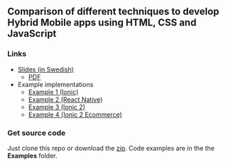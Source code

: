 ## Comparison of different techniques to develop Hybrid Mobile apps using HTML, CSS and JavaScript 

### Links

* [Slides (in Swedish)](http://eriktufvesson.github.io/presishybridapps/slides)
  - [PDF](http://eriktufvesson.github.io/presishybridapps/slides.pdf)
* Example implementations
  - [Example 1 (Ionic)](https://github.com/eriktufvesson/hybridapps/tree/master/examples/ionic/CatsWithHats)
  - [Example 2 (React Native)](https://github.com/eriktufvesson/hybridapps/tree/master/examples/react-native/CatInTheBox)
  - [Example 3 (Ionic 2)](https://github.com/eriktufvesson/hybridapps/tree/master/examples/ionic2/FunnyCats)
  - [Example 4 (Ionic 2 Ecommerce)](https://github.com/eriktufvesson/hybridapps/tree/master/examples/ionic2/ShopDemo)

### Get source code

Just clone this repo or download the [zip](https://github.com/eriktufvesson/hybridapps/archive/master.zip). Code examples are in the the **Examples** folder.
